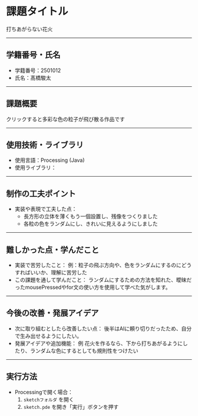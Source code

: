 # 課題タイトル
打ちあがらない花火

---

## 学籍番号・氏名
- 学籍番号：2501012
- 氏名：髙橋駿太

---

## 課題概要
クリックすると多彩な色の粒子が飛び散る作品です

---

## 使用技術・ライブラリ
- 使用言語：Processing (Java)
- 使用ライブラリ：

---

## 制作の工夫ポイント
- 実装や表現で工夫した点：
  - 長方形の立体を薄くもう一個設置し、残像をつくりました
  - 各粒の色をランダムにし、きれいに見えるようにしました

---

## 難しかった点・学んだこと
- 実装で苦労したこと：
  例：粒子の飛ぶ方向や、色をランダムにするのにどうすればいいか、理解に苦労した  
- この課題を通して学んだこと：
  ランダムにするための方法を知れた、曖昧だったmousePressedやfor文の使い方を使用して学べた気がします。
---

## 今後の改善・発展アイデア
- 次に取り組むとしたら改善したい点：
  後半はAIに頼り切りだったため、自分で生み出せるようにしたい。
- 発展アイデアや追加機能：
  例  花火を作るなら、下から打ちあがるようにしたり、ランダムな色にするとしても規則性をつけたい

---

## 実行方法
- Processingで開く場合：
  1. `sketchフォルダ` を開く
  2. `sketch.pde` を開き「実行」ボタンを押す
